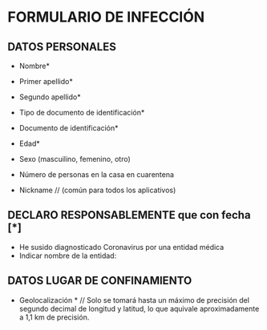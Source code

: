 # FORMULARIO DE INFECCIÓN

## DATOS PERSONALES 

* Nombre* 
* Primer apellido* 
* Segundo apellido* 
* Tipo de documento de identificación*
* Documento de identificación* 
* Edad* 
* Sexo (mascuilino, femenino, otro)
* Número de personas en la casa en cuarentena

* Nickname // (común para todos los aplicativos)

## DECLARO RESPONSABLEMENTE que con fecha [*]  

* He susido diagnosticado Coronavirus por una entidad médica
* Indicar nombre de la entidad:

## DATOS LUGAR DE CONFINAMIENTO 

* Geolocalización * // Solo se tomará hasta un máximo de precisión del segundo decimal de longitud y latitud, lo que aquivale aproximadamente a 1,1 km de precisión.
